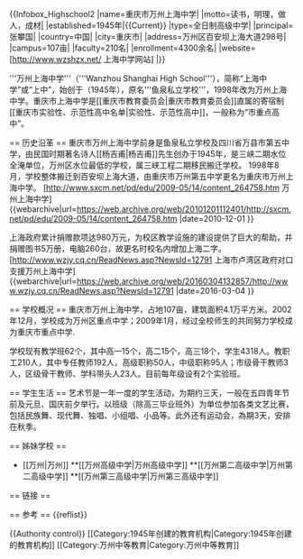 {{Infobox_Highschool2
|name=重庆市万州上海中学|
|motto=读书，明理，做人，成材|
|established=1945年|{{Current}}
|type=全日制高级中学|
|principal=张攀国|
|country=中国|
|city=重庆市|
|address=万州区百安坝上海大道298号|
|campus=107亩|
|faculty=210名|
|enrollment=4300余名|
|website=[http://www.wzshzx.net/ 上海中学网站]
|}}

'''万州上海中学'''（'''Wanzhou Shanghai High School'''），简称“上海中学”或“上中”，始创于（1945年），原名'''鱼泉私立学校'''，1998年改为万州上海中学。重庆市上海中学是[[重庆市教育委员会|重庆市教育委员会]]直属的寄宿制[[重庆市实验性、示范性高中名单|实验性、示范性高中]]，一般称为“市重点高中”。

== 历史沿革 ==
重庆市万州上海中学前身是鱼泉私立学校及四川省万县市第五中学，由民国时期著名诗人[[杨吉甫|杨吉甫]]先生创办于1945年，是三峡二期水位全淹单位，万州区水位最低的学校，属三峡工程二期移民搬迁学校。 1998年8月，学校整体搬迁到百安坝上海大道，由重庆市万州第五中学更名为重庆市万州上海中学。<ref>
[http://www.sxcm.net/pd/edu/2009-05/14/content_264758.htm 万州上海中学] {{webarchive|url=https://web.archive.org/web/20101201112401/http://sxcm.net/pd/edu/2009-05/14/content_264758.htm |date=2010-12-01 }}</ref>

上海政府累计捐赠款项达980万元，为校区教学设施的建设提供了巨大的帮助，并捐赠图书5万册，电脑260台，故更名时校名内增加上海二字。<ref>
[http://www.wzjy.cq.cn/ReadNews.asp?NewsId=12791 上海市卢湾区政府对口支援万州上海中学] {{webarchive|url=https://web.archive.org/web/20160304132857/http://www.wzjy.cq.cn/ReadNews.asp?NewsId=12791 |date=2016-03-04 }}</ref>

== 学校概况 ==
重庆市万州上海中学，占地107亩，建筑面积4.1万平方米。2002年12月，学校成为万州区重点中学；2009年1月，经过全校师生的共同努力学校成为重庆市重点中学.

学校现有教学班62个，其中高一15个，高二15个，高三18个，学生4318人。教职工210人，其中专任教师192人，高级职称50人，中级职称95人；市级骨干教师3人，区级骨干教师、学科带头人23人。目前每年级设有2个实验班。

== 学生生活 ==
艺术节是一年一度的学生活动，为期约三天，一般在五四青年节前及元旦、国庆前夕举行。以班级（除高三毕业班外）为单位参加各类文艺比赛，包括民族舞、现代舞、独唱、小组唱、小品等。此外还有运动会，為期3天，安排在秋季。

== 姊妹学校 ==
* [[万州|万州]] 
**[[万州高级中学|万州高级中学]]
**[[万州第二高级中学|万州第二高级中学]]
**[[万州第三高级中学|万州第三高级中学]]

== 链接 ==

== 参考 ==
{{reflist}}

{{Authority control}}
[[Category:1945年创建的教育机构|Category:1945年创建的教育机构]]
[[Category:万州中等教育|Category:万州中等教育]]